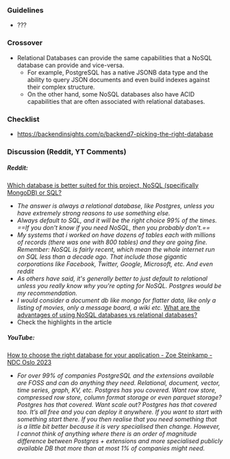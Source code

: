 ### Guidelines
- ???

### Crossover
- Relational Databases can provide the same capabilities that a NoSQL database can provide and vice-versa.
	- For example, PostgreSQL has a native JSONB data type and the ability to query JSON documents and even build indexes against their complex structure. 
	- On the other hand, some NoSQL databases also have ACID capabilities that are often associated with relational databases.

### Checklist
- https://backendinsights.com/p/backend7-picking-the-right-database

### Discussion (Reddit, YT Comments)

##### Reddit:
[Which database is better suited for this project, NoSQL (specifically MongoDB) or SQL?](https://www.reddit.com/r/node/comments/15oztau/which_database_is_better_suited_for_this_project/)
- *The answer is always a relational database, like Postgres, unless you have extremely strong reasons to use something else.* 
- *Always default to SQL, and it will be the right choice 99% of the times. ==If you don't know if you need NoSQL, then you probably don't.==*
- *My systems that i worked on have dozens of tables each with millions of records (there was one with 800 tables) and they are going fine. Remember: NoSQL is fairly recent, which mean the whole internet run on SQL less than a decade ago. That include those gigantic corporations like Facebook, Twitter, Google, Microsoft, etc. And even reddit*
- *As others have said, it's generally better to just default to relational unless you really know why you're opting for NoSQL. Postgres would be my recommendation.*
- *I would consider a document db like mongo for flatter data, like only a listing of movies, only a message board, a wiki etc.*
[What are the advantages of using NoSQL databases vs relational databases?](https://www.reddit.com/r/Database/comments/rtnnyq/what_are_the_advantages_of_using_nosql_databases/)
- Check the highlights in the article
##### YouTube:
[How to choose the right database for your application - Zoe Steinkamp - NDC Oslo 2023](https://www.youtube.com/watch?v=hj2yFugmpz8)
- *For over 99% of companies PostgreSQL and the extensions available are FOSS and can do anything they need. Relational, document, vector, time series, graph, KV, etc. Postgres has you covered. Want row store, compressed row store, column format storage or even parquet storage? Postgres has that covered. Want scale out? Postgres has that covered too. It’s all free and you can deploy it anywhere. If you want to start with something start there. If you then realise that you need something that is a little bit better because it is very specialised then change. However, I cannot think of anything where there is an order of magnitude difference between Postgres + extensions and more specialised publicly available DB that more than at most 1% of companies might need.*
